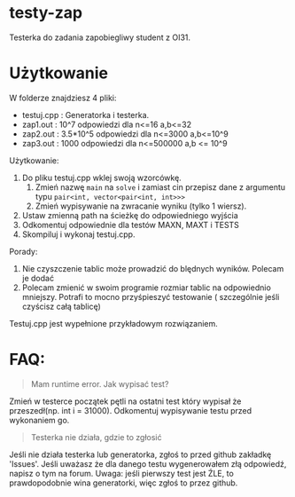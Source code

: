 # testy-zap
Testerka do zadania zapobiegliwy student z OI31.

# Użytkowanie
W folderze znajdziesz 4 pliki:
* testuj.cpp : Generatorka i testerka.
* zap1.out : 10^7 odpowiedzi dla n<=16 a,b<=32
* zap2.out : 3.5*10^5 odpowiedzi dla n<=3000 a,b<=10^9
* zap3.out : 1000 odpowiedzi dla n<=500000 a,b <= 10^9

Użytkowanie:
1. Do pliku testuj.cpp wklej swoją wzorcówkę.
    1. Zmień nazwę ``main`` na ``solve`` i zamiast cin przepisz dane z argumentu typu ``pair<int, vector<pair<int, int>>>``
    2. Zmień wypisywanie na zwracanie wyniku (tylko 1 wiersz).
2. Ustaw zmienną path na ścieżkę do odpowiedniego wyjścia
3. Odkomentuj odpowiednie dla testów MAXN, MAXT i TESTS
4. Skompiluj i wykonaj testuj.cpp.

Porady:
1. Nie czyszczenie tablic może prowadzić do blędnych wyników. Polecam je dodać
2. Polecam zmienić w swoim programie rozmiar tablic na odpowiednio mniejszy. Potrafi to mocno przyśpieszyć testowanie ( szczególnie jeśli czyścisz całą tablicę)


Testuj.cpp jest wypełnione przykładowym rozwiązaniem.

# FAQ:
> Mam runtime error. Jak wypisać test? 

Zmień w testerce początek pętli na ostatni test który wypisał że przeszedł(np. int i = 31000). Odkomentuj wypisywanie testu przed wykonaniem go.

> Testerka nie działa, gdzie to zgłosić

Jeśli nie działa testerka lub generatorka, zgłoś to przed github zakładkę 'Issues'. Jeśli uważasz że dla danego testu wygenerowałem złą odpowiedź, napisz o tym na forum. Uwaga: jeśli pierwszy test jest ŹLE, to prawdopodobnie wina generatorki, więc zgłoś to przez github.

